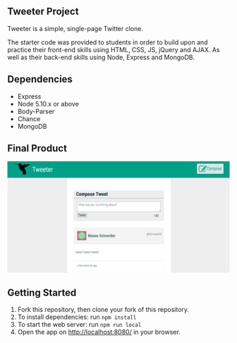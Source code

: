 ## Tweeter Project

Tweeter is a simple, single-page Twitter clone.

The starter code was provided to students in order to build upon and practice their front-end skills using HTML, CSS, JS, jQuery and AJAX. As well as their back-end skills using Node, Express and MongoDB.

## Dependencies

- Express
- Node 5.10.x or above
- Body-Parser
- Chance
- MongoDB

## Final Product

!["Screenshot of tweeter page"](https://github.com/mmumby/tweetr/blob/master/public/docs/tweeter-photo.png)

## Getting Started

1. Fork this repository, then clone your fork of this repository.
2. To install dependencies: run `npm install`
3. To start the web server: run `npm run local`
4. Open the app on <http://localhost:8080/> in your browser.
